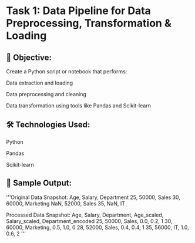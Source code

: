 # Task 1: Data Pipeline for Data Preprocessing, Transformation & Loading
## 📌 Objective:
Create a Python script or notebook that performs:

Data extraction and loading

Data preprocessing and cleaning

Data transformation using tools like Pandas and Scikit-learn

## 🛠 Technologies Used:
Python

Pandas

Scikit-learn

## 🧪 Sample Output:
'''Original Data Snapshot:
Age, Salary, Department
25, 50000, Sales
30, 60000, Marketing
NaN, 52000, Sales
35, NaN, IT

Processed Data Snapshot:
Age, Salary, Department, Age_scaled, Salary_scaled, Department_encoded
25, 50000, Sales, 0.0, 0.2, 1
30, 60000, Marketing, 0.5, 1.0, 0
28, 52000, Sales, 0.4, 0.4, 1
35, 56000, IT, 1.0, 0.6, 2
'''
